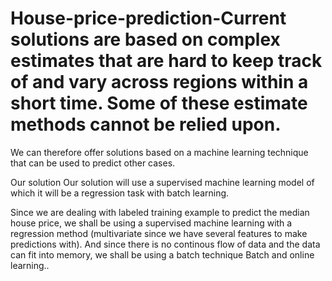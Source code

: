 # House-price-prediction-Current solutions are based on complex estimates that are hard to keep track of and vary across regions within a short time. Some of these estimate methods cannot be relied upon.

We can therefore offer solutions based on a machine learning technique that can be used to predict other cases.

Our solution
Our solution will use a supervised machine learning model of which it will be a regression task with batch learning.

Since we are dealing with labeled training example to predict the median house price, we shall be using a supervised machine learning with a regression method (multivariate since we have several features to make predictions with). And since there is no continous flow of data and the data can fit into memory, we shall be using a batch technique Batch and online learning..
